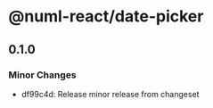 # @numl-react/date-picker

## 0.1.0

### Minor Changes

- df99c4d: Release minor release from changeset
